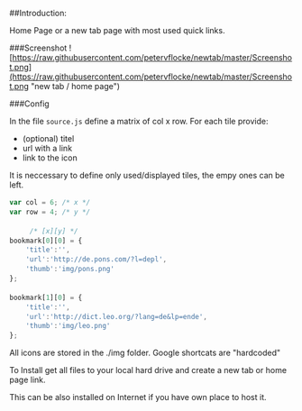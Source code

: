 ##Introduction:

Home Page or a new tab page with most used quick links.


###Screenshot
![https://raw.githubusercontent.com/petervflocke/newtab/master/Screenshot.png](https://raw.githubusercontent.com/petervflocke/newtab/master/Screenshot.png  "new tab / home page")

###Config

In the file `source.js` define a matrix of col x row. For each tile provide:

- (optional) titel 
- url with a link
- link to the icon

It is neccessary to define only used/displayed tiles, the empy ones can be left.

```javascript
var col = 6; /* x */
var row = 4; /* y */

     /* [x][y] */
bookmark[0][0] = {
	'title':'',
	'url':'http://de.pons.com/?l=depl',
	'thumb':'img/pons.png'
};

bookmark[1][0] = {
	'title':'',
	'url':'http://dict.leo.org/?lang=de&lp=ende',
	'thumb':'img/leo.png'
};
```
All icons are stored in the ./img folder.
Google shortcats are "hardcoded"

To Install get all files to your local hard drive and create a new tab or home page link.

This can be also installed on Internet if you have own place to host it.
